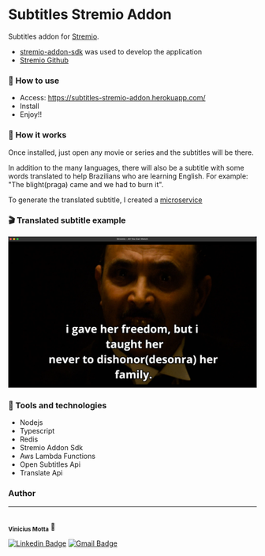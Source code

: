 # Subtitles Stremio Addon

Subtitles addon for [Stremio](https://www.stremio.com/). 
  - [stremio-addon-sdk](https://github.com/Stremio/stremio-addon-sdk) was used to develop the application
  - [Stremio Github](https://github.com/Stremio)


### :low_brightness: How to use
  - Access: https://subtitles-stremio-addon.herokuapp.com/
  - Install
  - Enjoy!!


### :bookmark: How it works
Once installed, just open any movie or series and the subtitles will be there.

In addition to the many languages, there will also be a subtitle with some words translated to help Brazilians who are learning English. For example: "The blight(praga) came and we had to burn it".

To generate the translated subtitle, I created a [microservice](https://github.com/vmotta8/translate-ms)


### :clapper: Translated subtitle example
<img src="public/stremiophoto.png">


### :wrench: Tools and technologies
  - Nodejs
  - Typescript
  - Redis
  - Stremio Addon Sdk
  - Aws Lambda Functions
  - Open Subtitles Api
  - Translate Api

### Author
---
<a>
 <img style="border-radius: 50%;" src="https://avatars.githubusercontent.com/u/60989975?v=4" width="100px;" alt=""/>
 <br/>
 <sub><b>Vinicius Motta</b></sub></a> <a>🤘</a>

[![Linkedin Badge](https://img.shields.io/badge/-Vinicius-blue?style=flat-square&logo=Linkedin&logoColor=white&link=https://www.linkedin.com/in/vmotta8/)](https://www.linkedin.com/in/vmotta8/)
[![Gmail Badge](https://img.shields.io/badge/-viniciusmotta8@gmail.com-c14438?style=flat-square&logo=Gmail&logoColor=white&link=mailto:viniciusmotta8@gmail.com)](mailto:viniciusmotta8@gmail.com)
